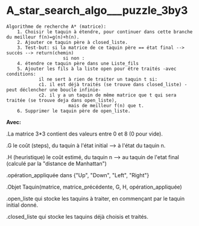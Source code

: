 # A_star_search_algo___puzzle_3by3

```
Algorithme de recherche A* (matrice):
    1. Choisir le taquin à étendre, pour continuer dans cette branche du meilleur f(n)=g(n)+h(n).
    2. Ajouter ce taquin père à closed_liste.
    3. Test-but: si la matrice de ce taquin père == état final --> succès --> return(chemin)
                     si non :
    4. étendre ce taquin père dans une Liste_fils
    5. Ajouter les fils à la liste open pour être traités -avec conditions:
            il ne sert à rien de traiter un taquin t si:
            c1. il est déjà traités (se trouve dans closed_liste) -peut déclencher une boucle infinie-
            c2. il y a un taquin de même matrice que t qui sera traitée (se trouve deja dans open_liste),
                       mais de meilleur f(n) que t.
    6. Supprimer le taquin père de open_liste.
```
**Avec:**

.La matrice 3*3 contient des valeurs entre 0 et 8 (0 pour vide).

.G le coût (steps), du taquin à l'état initial --> à l'état du taquin n.

.H (heuristique) le coût estimé, du taquin n --> au taquin de l'etat final (calculé par la "distance de Manhattan") 

.opération_appliquée dans {"Up", "Down", "Left", "Right"}

.Objet Taquin(matrice, matrice_précédente, G, H, opération_appliquée)

.open_liste qui stocke les taquins à traiter, en commençant par le taquin initial donné.

.closed_liste qui stocke les taquins déjà choisis et traités.